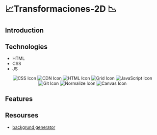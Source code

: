 # 📈Transformaciones-2D 📉

 ## Introduction


## Technologies


* HTML
* CSS
* JS

<!-- JavaScript Icon -->
<p align="center">
  <img src="https://img.shields.io/badge/-CSS-1572B6?style=for-the-badge&logo=css3&logoColor=white" alt="CSS Icon" />
   <img src="https://img.shields.io/badge/CDN-brightgreen?style=for-the-badge" alt="CDN Icon" />
  <img src="https://img.shields.io/badge/-HTML-E34F26?style=for-the-badge&logo=html5&logoColor=white" alt="HTML Icon" />
   <img src="https://img.shields.io/badge/-Grid-1572B6?style=for-the-badge&logo=css3&logoColor=white" alt="Grid Icon" />
  <img src="https://img.shields.io/badge/-JS-F7DF1E?style=for-the-badge&logo=javascript&logoColor=black" alt="JavaScript Icon" />
  <img src="https://img.shields.io/badge/-Git-F05032?style=for-the-badge&logo=git&logoColor=white" alt="Git Icon" />
  <img src="https://img.shields.io/badge/-Normalize-1572B6?style=for-the-badge&logo=css3&logoColor=white" alt="Normalize Icon" />
  <img src="https://img.shields.io/badge/-Canvas-FFD700?style=for-the-badge&logo=javascript&logoColor=black" alt="Canvas Icon" />

  
</p>

## Features


## Resourses

* [backgrund generator ](https://www.magicpattern.design/tools/css-backgrounds)




 

